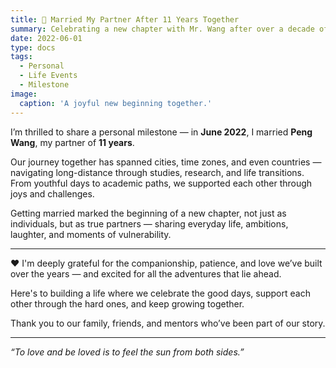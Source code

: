 ```yaml
---
title: 💍 Married My Partner After 11 Years Together
summary: Celebrating a new chapter with Mr. Wang after over a decade of love across distances and continents.
date: 2022-06-01
type: docs
tags:
  - Personal
  - Life Events
  - Milestone
image:
  caption: 'A joyful new beginning together.'
---
```


I’m thrilled to share a personal milestone — in **June 2022**, I married **Peng Wang**, my partner of **11 years**.

Our journey together has spanned cities, time zones, and even countries — navigating long-distance through studies, research, and life transitions. From youthful days to academic paths, we supported each other through joys and challenges.

Getting married marked the beginning of a new chapter, not just as individuals, but as true partners — sharing everyday life, ambitions, laughter, and moments of vulnerability.

---

❤️ I'm deeply grateful for the companionship, patience, and love we’ve built over the years — and excited for all the adventures that lie ahead.

Here's to building a life where we celebrate the good days, support each other through the hard ones, and keep growing together.

Thank you to our family, friends, and mentors who’ve been part of our story.

---

*“To love and be loved is to feel the sun from both sides.”*